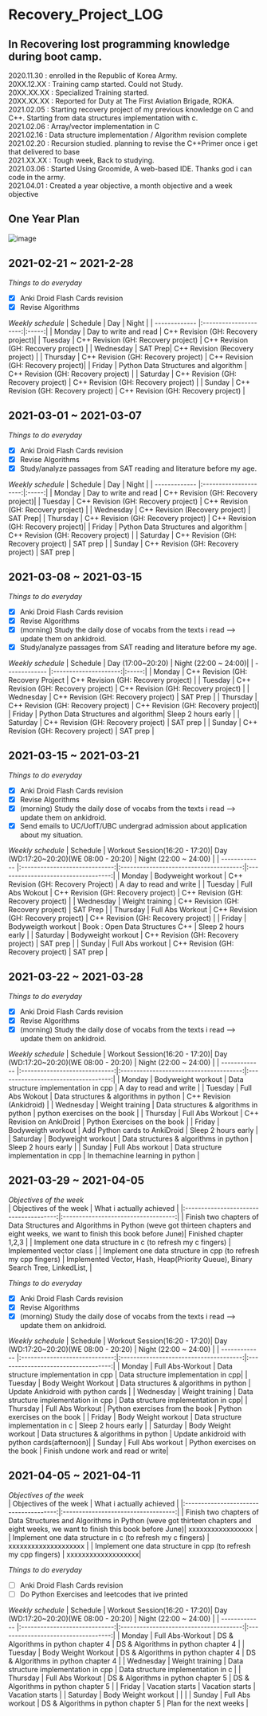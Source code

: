 # Recovery_Project_LOG

## In Recovering lost programming knowledge during boot camp.

2020.11.30 : enrolled in the Republic of Korea Army.  
20XX.12.XX : Training camp started. Could not Study.  
20XX.XX.XX : Specialized Training started.  
20XX.XX.XX : Reported for Duty at The First Aviation Brigade, ROKA.  
2021.02.05 : Starting recovery project of my previous knowledge on C and C++. Starting from data structures implementation with c.  
2021.02.06 : Array/vector implementation in C  
2021.02.16 : Data structure implementation / Algorithm revision complete  
2021.02.20 : Recursion studied. planning to revise the C++Primer once i get that delivered to base  
2021.XX.XX : Tough week, Back to studying.  
2021.03.06 : Started Using Groomide, A web-based IDE. Thanks god i can code in the army.  
2021.04.01 : Created a year objective, a month objective and a week objective
## One Year Plan
![image](https://user-images.githubusercontent.com/61619422/112743611-af7cdf80-8fd3-11eb-870a-9e929cb84881.png)

## 2021-02-21 ~ 2021-2-28
*Things to do everyday*
- [x] Anki Droid Flash Cards revision
- [x] Revise Algorithms  

*Weekly schedule*
| Schedule      | Day                   | Night |
| ------------- |:---------------------:|:-----:|
| Monday        | Day to write and read | C++ Revision (GH: Recovery project)|
| Tuesday       | C++ Revision (GH: Recovery project) |   C++ Revision (GH: Recovery project) |
| Wednesday     | SAT Prep|    C++ Revision (Recovery project) |
| Thursday      | C++ Revision (GH: Recovery project) | C++ Revision (GH: Recovery project)|
| Friday        | Python Data Structures and algorithm      |  C++ Revision (GH: Recovery project) |
| Saturday      | C++ Revision (GH: Recovery project) |  C++ Revision (GH: Recovery project) |
| Sunday        | C++ Revision (GH: Recovery project) | C++ Revision (GH: Recovery project) |

## 2021-03-01 ~ 2021-03-07
*Things to do everyday*
- [x] Anki Droid Flash Cards revision
- [x] Revise Algorithms  
- [x] Study/analyze passages from SAT reading and literature before my age.

*Weekly schedule*
| Schedule      | Day                   | Night |
| ------------- |:---------------------:|:-----:|
| Monday        | Day to write and read | C++ Revision (GH: Recovery project)|
| Tuesday       | C++ Revision (GH: Recovery project) |   C++ Revision (GH: Recovery project) |
| Wednesday     | C++ Revision (Recovery project)  | SAT Prep|
| Thursday      | C++ Revision (GH: Recovery project) | C++ Revision (GH: Recovery project)|
| Friday        | Python Data Structures and algorithm      |  C++ Revision (GH: Recovery project) |
| Saturday      | C++ Revision (GH: Recovery project) | SAT prep |
| Sunday        | C++ Revision (GH: Recovery project) | SAT prep |

## 2021-03-08 ~ 2021-03-15
*Things to do everyday*
- [x] Anki Droid Flash Cards revision
- [x] Revise Algorithms  
- [x] (morning) Study the daily dose of vocabs from the texts i read --> update them on ankidroid.
- [x] Study/analyze passages from SAT reading and literature before my age.

*Weekly schedule*
| Schedule      | Day (17:00~20:20)                   | Night (22:00 ~ 24:00)|
| ------------- |:---------------------:|:-----:|
| Monday        | C++ Revision (GH: Recovery Project  | C++ Revision (GH: Recovery project) |
| Tuesday       | C++ Revision (GH: Recovery project) | C++ Revision (GH: Recovery project) |
| Wednesday     | C++ Revision (GH: Recovery project) | SAT Prep |
| Thursday      | C++ Revision (GH: Recovery project) | C++ Revision (GH: Recovery project)|
| Friday        | Python Data Structures and algorithm| Sleep 2 hours early |
| Saturday      | C++ Revision (GH: Recovery project) | SAT prep |
| Sunday        | C++ Revision (GH: Recovery project) | SAT prep |

## 2021-03-15 ~ 2021-03-21
*Things to do everyday*
- [x] Anki Droid Flash Cards revision
- [x] Revise Algorithms  
- [x] (morning) Study the daily dose of vocabs from the texts i read --> update them on ankidroid.
- [x] Send emails to UC/UofT/UBC undergrad admission about application about my situation.

*Weekly schedule*
| Schedule      | Workout Session(16:20 - 17:20)| Day (WD:17:20~20:20)(WE 08:00 - 20:20) | Night (22:00 ~ 24:00)               |
| ------------- |:-----------------------------:|:--------------------------------------:|:-----------------------------------:|
| Monday        |       Bodyweight workout      | C++ Revision (GH: Recovery Project)    | A day to read and write             |
| Tuesday       |       Full Abs Wokout         | C++ Revision (GH: Recovery project)    | C++ Revision (GH: Recovery project) |
| Wednesday     |       Weight training         | C++ Revision (GH: Recovery project)    | SAT Prep                            |
| Thursday      |       Full Abs Workout        | C++ Revision (GH: Recovery project)    | C++ Revision (GH: Recovery project) |
| Friday        |       Bodyweigth workout      | Book : Open Data Structures C++        | Sleep 2 hours early                 |
| Saturday      |       Bodyweight workout      | C++ Revision (GH: Recovery project)    | SAT prep                            |
| Sunday        |       Full Abs workout        | C++ Revision (GH: Recovery project)    | SAT prep                            |

## 2021-03-22 ~ 2021-03-28
*Things to do everyday*
- [x] Anki Droid Flash Cards revision
- [x] Revise Algorithms  
- [x] (morning) Study the daily dose of vocabs from the texts i read --> update them on ankidroid.

*Weekly schedule*
| Schedule      | Workout Session(16:20 - 17:20)| Day (WD:17:20~20:20)(WE 08:00 - 20:20) | Night (22:00 ~ 24:00)               |
| ------------- |:-----------------------------:|:--------------------------------------:|:-----------------------------------:|
| Monday        |       Bodyweight workout      | Data structure implementation in cpp   | A day to read and write             |
| Tuesday       |       Full Abs Wokout         | Data structures & algorithms in python | C++ Revision (Ankidroid)            |
| Wednesday     |       Weight training         | Data structures & algorithms in python | python exercises on the book        |
| Thursday      |       Full Abs Workout        | C++ Revision on AnkiDroid              | Python Exercises on the book        |
| Friday        |       Bodyweigth workout      | Add Python cards to AnkiDroid          | Sleep 2 hours early                 |
| Saturday      |       Bodyweight workout      | Data structures & algorithms in python | Sleep 2 hours early                 |
| Sunday        |       Full Abs workout        | Data structure implementation in cpp   | In themachine learning in python    |

## 2021-03-29 ~ 2021-04-05
*Objectives of the week*  
| Objectives of the week                 | What i actually achieved            |
|:--------------------------------------:|:-----------------------------------:|
| Finish two chapters of Data Structures and Algorithms in Python (weve got thirteen chapters and eight weeks, we want to finish this book before June)| Finished chapter 1,2,3 |
| Implement one data structure in c  (to refresh my c fingers) |   Implemented vector class  |
| Implement one data structure in cpp (to refresh my cpp fingers)   | Implemented Vector, Hash, Heap(Priority Queue), Binary Search Tree, LinkedList, |  

*Things to do everyday*  
- [x] Anki Droid Flash Cards revision
- [x] Revise Algorithms  
- [x] (morning) Study the daily dose of vocabs from the texts i read --> update them on ankidroid.

*Weekly schedule*
| Schedule      | Workout Session(16:20 - 17:20)| Day (WD:17:20~20:20)(WE 08:00 - 20:20) | Night (22:00 ~ 24:00)               |
| ------------- |:-----------------------------:|:--------------------------------------:|:-----------------------------------:|
| Monday        |       Full Abs-Workout        | Data structure implementation in cpp   | Data structure implementation in cpp|
| Tuesday       |       Body Weight Workout     | Data structures & algorithms in python | Update Ankidroid with python cards  |
| Wednesday     |       Weight training         | Data structure implementation in cpp   | Data structure implementation in cpp|
| Thursday      |       Full Abs Workout        | Python exercises from the book         | Python exercises on the book        |
| Friday        |       Body Weight workout     | Data structure implementation in c     | Sleep 2 hours early                 |
| Saturday      |       Body Weight workout     | Data structures & algorithms in python | Update ankidroid with python cards(afternoon)|
| Sunday        |       Full Abs workout        | Python exercises on the book           | Finish undone work and read or write|


## 2021-04-05 ~ 2021-04-11
*Objectives of the week*  
| Objectives of the week                 | What i actually achieved            |
|:--------------------------------------:|:-----------------------------------:|
| Finish two chapters of Data Structures and Algorithms in Python (weve got thirteen chapters and eight weeks, we want to finish this book before June)| xxxxxxxxxxxxxxxxx |
| Implement one data structure in c  (to refresh my c fingers) |   xxxxxxxxxxxxxxxxxxxx  |
| Implement one data structure in cpp (to refresh my cpp fingers)   | xxxxxxxxxxxxxxxxxxx|  

*Things to do everyday*  
- [ ] Anki Droid Flash Cards revision
- [ ] Do Python Exercises and leetcodes that ive printed

*Weekly schedule*
| Schedule      | Workout Session(16:20 - 17:20)| Day (WD:17:20~20:20)(WE 08:00 - 20:20) | Night (22:00 ~ 24:00)               |
| ------------- |:-----------------------------:|:--------------------------------------:|:-----------------------------------:|
| Monday        |       Full Abs-Workout        | DS & Algorithms in python chapter 4    | DS & Algorithms in python chapter 4 |
| Tuesday       |       Body Weight Workout     | DS & Algorithms in python chapter 4    | DS & Algorithms in python chapter 4 |
| Wednesday     |       Weight training         | Data structure implementation in cpp   | Data structure implementation in c  |
| Thursday      |       Full Abs Workout        | DS & Algorithms in python chapter 5    | DS & Algorithms in python chapter 5 |
| Friday        |       Vacation starts         | Vacation starts                        | Vacation starts                     |
| Saturday      |       Body Weight workout     |                                        |                                     |
| Sunday        |       Full Abs workout        | DS & Algorithms in python chapter 5    | Plan for the next weeks             |

